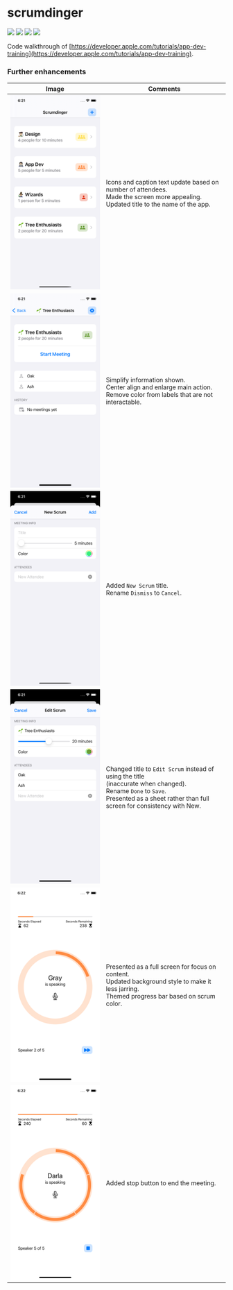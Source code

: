 # scrumdinger

<p>
    <img src="https://img.shields.io/badge/iOS-14.3+-blue.svg" />
    <img src="https://img.shields.io/badge/Xcode-12.2+-brightgreen.svg" />
    <img src="https://img.shields.io/badge/Swift-5.3-orange.svg" />
    <img src="https://img.shields.io/badge/SwiftUI-2.0-red.svg" />
</p>

Code walkthrough of [https://developer.apple.com/tutorials/app-dev-training](https://developer.apple.com/tutorials/app-dev-training).

### Further enhancements

| Image | Comments |
| --- | --- |
|<img src="images/list.png" width="375"/>| Icons and caption text update based on number of attendees.<br>Made the screen more appealing.<br>Updated title to the name of the app. |
|<img src="images/details.png" width="375"/>| Simplify information shown. <br>Center align and enlarge main action. <br>Remove color from labels that are not interactable. |
|<img src="images/new.png" width="375"/>| Added `New Scrum` title.<br>Rename `Dismiss` to `Cancel`. |
|<img src="images/edit.png" width="375"/>| Changed title to `Edit Scrum` instead of using the title<br>(inaccurate when changed).<br>Rename `Done` to `Save`.<br>Presented as a sheet rather than full screen for consistency with New.
|<img src="images/meeting.png" width="375"/>| Presented as a full screen for focus on content.<br>Updated background style to make it less jarring.<br>Themed progress bar based on scrum color. |
|<img src="images/meeting2.png" width="375"/>| Added stop button to end the meeting. |
